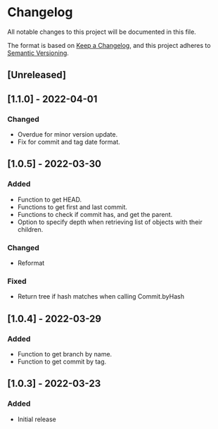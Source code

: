 # Changelog
All notable changes to this project will be documented in this file.

The format is based on [Keep a Changelog](https://keepachangelog.com/en/1.0.0/),
and this project adheres to [Semantic Versioning](https://semver.org/spec/v2.0.0.html).

## [Unreleased]

## [1.1.0] - 2022-04-01

### Changed
- Overdue for minor version update.
- Fix for commit and tag date format.

## [1.0.5] - 2022-03-30

### Added
- Function to get HEAD.
- Functions to get first and last commit.
- Functions to check if commit has, and get the parent.
- Option to specify depth when retrieving list of objects with their children.

### Changed
- Reformat

### Fixed
- Return tree if hash matches when calling Commit.byHash

## [1.0.4] - 2022-03-29

### Added 
- Function to get branch by name.
- Function to get commit by tag.

## [1.0.3] - 2022-03-23

### Added
- Initial release
